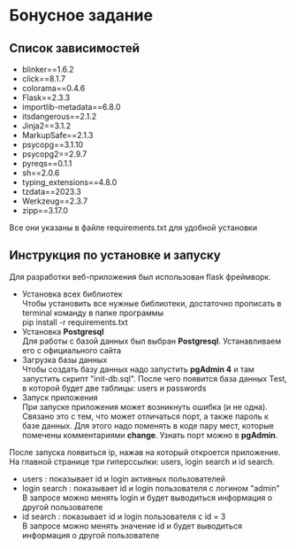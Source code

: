 # Бонусное задание

## Список зависимостей
* blinker==1.6.2
* click==8.1.7 
* colorama==0.4.6
* Flask==2.3.3
* importlib-metadata==6.8.0
* itsdangerous==2.1.2
* Jinja2==3.1.2
* MarkupSafe==2.1.3
* psycopg==3.1.10
* psycopg2==2.9.7
* pyreqs==0.1.1
* sh==2.0.6
* typing_extensions==4.8.0
* tzdata==2023.3
* Werkzeug==2.3.7
* zipp==3.17.0

Все они указаны в файле requirements.txt для удобной установки
## Инструкция по установке и запуску
Для разработки веб-приложения был использован
flask фреймворк.

* Установка всех библиотек<br>
Чтобы установить все нужные библиотеки, достаточно прописать в terminal команду в папке программы<br>
pip install -r requirements.txt
* Установка **Postgresql**<br>
 Для работы с базой данных был выбран **Postgresql**. Устанавливаем его с официального сайта
* Загрузка базы данных<br>
 Чтобы создать базу данных надо запустить **pgAdmin 4** и там запустить скрипт "init-db.sql". После чего
появится база данных Test, в которой будет две таблицы: users и passwords
* Запуск приложения<br>
При запуске приложения может возникнуть ошибка (и не одна). Связано это с тем, что может
отличаться порт, а также пароль к базе данных. Для этого надо поменять в коде пару мест,
которые помечены комментариями **change**. Узнать порт можно в **pgAdmin**.

После запуска появиться ip, нажав на который откроется приложение.
На главной странице три гиперссылки: users, login search и id search.
* users : показывает id и login активных пользователей<br>
* login search : показывает id и login пользователя с логином "admin"<br>
 В запросе можно менять login и будет выводиться информация о другой пользователе
* id search : показывает id и login пользователя с id = 3<br>
 В запросе можно менять значение id и будет выводиться информация о другой пользователе
